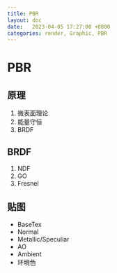 ```yaml
---
title: PBR
layout: doc
date:   2023-04-05 17:27:00 +0800
categories: render, Graphic, PBR
---
```


# PBR
## 原理
1. 微表面理论
2. 能量守恒
3. BRDF
## BRDF
1. NDF
2. GO
3. Fresnel
## 贴图
- BaseTex
- Normal
- Metallic/Speculiar
- AO
- Ambient
- 环境色